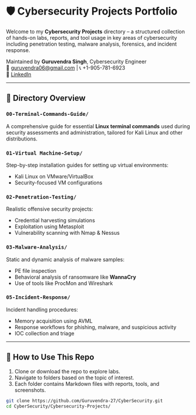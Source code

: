 # 🛡️ Cybersecurity Projects Portfolio

Welcome to my **Cybersecurity Projects** directory – a structured collection of hands-on labs, reports, and tool usage in key areas of cybersecurity including penetration testing, malware analysis, forensics, and incident response.

Maintained by **Guruvendra Singh**, Cybersecurity Engineer  
📧 guruvendra06@gmail.com | 📞 +1-905-781-6923  
🔗 [LinkedIn](https://www.linkedin.com/in/guruvendra-singh-4a4a39248/)

---

## 📁 Directory Overview

### `00-Terminal-Commands-Guide/`
A comprehensive guide for essential **Linux terminal commands** used during security assessments and administration, tailored for Kali Linux and other distributions.

### `01-Virtual Machine-Setup/`
Step-by-step installation guides for setting up virtual environments:
- Kali Linux on VMware/VirtualBox
- Security-focused VM configurations

### `02-Penetration-Testing/`
Realistic offensive security projects:
- Credential harvesting simulations
- Exploitation using Metasploit
- Vulnerability scanning with Nmap & Nessus

### `03-Malware-Analysis/`
Static and dynamic analysis of malware samples:
- PE file inspection
- Behavioral analysis of ransomware like **WannaCry**
- Use of tools like ProcMon and Wireshark

### `05-Incident-Response/`
Incident handling procedures:
- Memory acquisition using AVML
- Response workflows for phishing, malware, and suspicious activity
- IOC collection and triage

---

## 📌 How to Use This Repo

1. Clone or download the repo to explore labs.
2. Navigate to folders based on the topic of interest.
3. Each folder contains Markdown files with reports, tools, and screenshots.

```bash
git clone https://github.com/Guruvendra-27/CyberSecurity.git
cd CyberSecurity/Cybersecurity-Projects/

